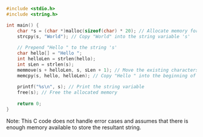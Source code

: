```c
#include <stdio.h>
#include <string.h>

int main() {
    char *s = (char *)malloc(sizeof(char) * 20); // Allocate memory for the string with a capacity of 20 characters
    strcpy(s, "World"); // Copy "World" into the string variable 's'
    
    // Prepend "Hello " to the string 's'
    char hello[] = "Hello ";
    int helloLen = strlen(hello);
    int sLen = strlen(s);
    memmove(s + helloLen, s, sLen + 1); // Move the existing characters in 's' to make space for "Hello "
    memcpy(s, hello, helloLen); // Copy "Hello " into the beginning of 's'
    
    printf("%s\n", s); // Print the string variable
    free(s); // Free the allocated memory
    
    return 0;
}
```

Note: This C code does not handle error cases and assumes that there is enough memory available to store the resultant string.
